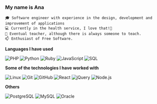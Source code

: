 ### My name is Ana

    🎓 Software engineer with experience in the design, development and improvement of applications
    💻 Currently in the health service, I love that!🥳
    🍎 Eventual teacher, although there is always someone to teach.
    📫 Enthusiast of Free Software.


**Languages I have used**

![PHP](https://img.shields.io/badge/-PHP-000000?style=flat&logo=php)
![Python](https://img.shields.io/badge/-Python-000000?style=flat&logo=python)
![Ruby](https://img.shields.io/badge/-Ruby-000000?style=flat&logo=ruby&logoColor=red)
![JavaScript](https://img.shields.io/badge/-JavaScript-000000?style=flat&logo=javascript)
![SQL](https://img.shields.io/badge/-SQL-000000?style=flat&logo=MySQL)


**Some of the technologies I have worked with**

![Linux](https://img.shields.io/badge/-Linux-000000?style=flat&logo=linux&logoColor=FCC624)
![Git](https://img.shields.io/badge/-Git-000000?style=flat&logo=git&logoColor=F05032)
![GitHub](https://img.shields.io/badge/-GitHub-000000?style=flat&logo=github&logoColor=FFFFFF)
![React](https://img.shields.io/badge/-React-000000?style=flat&logo=react)
![jQuery](https://img.shields.io/badge/-jQuery-000000?style=flat&logo=jQuery&logoColor=0769AD)
![Node.js](https://img.shields.io/badge/-Node.js-000000?style=flat&logo=node.js&logoColor=339933)

**Others**

![PostgreSQL](https://img.shields.io/badge/-PostgreSQL-000000?style=flat&logo=postgresql&logoColor=0769AD)
![MySQL](https://img.shields.io/badge/-MySQL-000000?style=flat&logo=mySQL)
![Oracle](https://img.shields.io/badge/Oracle-000000?style=for-the-badge&logo=Oracle&logoColor=white)
